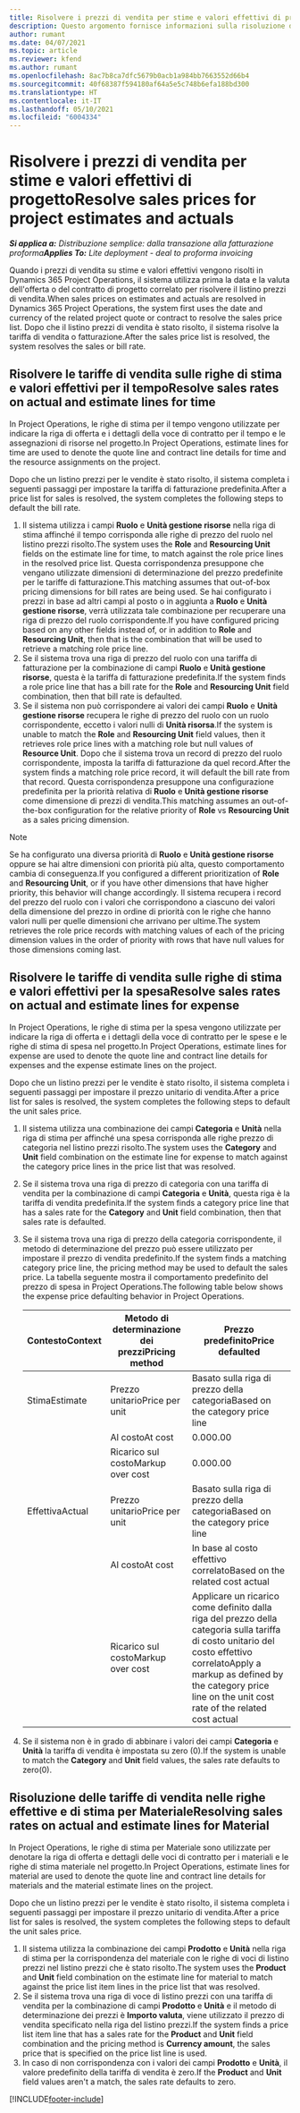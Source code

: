 ```yaml
---
title: Risolvere i prezzi di vendita per stime e valori effettivi di progetto
description: Questo argomento fornisce informazioni sulla risoluzione dei prezzi di vendita nei valori effettivi e nelle stime di progetto.
author: rumant
ms.date: 04/07/2021
ms.topic: article
ms.reviewer: kfend
ms.author: rumant
ms.openlocfilehash: 8ac7b8ca7dfc5679b0acb1a984bb7663552d66b4
ms.sourcegitcommit: 40f68387f594180af64a5e5c748b6efa188bd300
ms.translationtype: HT
ms.contentlocale: it-IT
ms.lasthandoff: 05/10/2021
ms.locfileid: "6004334"
---
```

# <a name="resolve-sales-prices-for-project-estimates-and-actuals"></a><span data-ttu-id="46ae4-103">Risolvere i prezzi di vendita per stime e valori effettivi di progetto</span><span class="sxs-lookup"><span data-stu-id="46ae4-103">Resolve sales prices for project estimates and actuals</span></span>

<span data-ttu-id="46ae4-104">_**Si applica a:** Distribuzione semplice: dalla transazione alla fatturazione proforma_</span><span class="sxs-lookup"><span data-stu-id="46ae4-104">_**Applies To:** Lite deployment - deal to proforma invoicing_</span></span>

<span data-ttu-id="46ae4-105">Quando i prezzi di vendita su stime e valori effettivi vengono risolti in Dynamics 365 Project Operations, il sistema utilizza prima la data e la valuta dell'offerta o del contratto di progetto correlato per risolvere il listino prezzi di vendita.</span><span class="sxs-lookup"><span data-stu-id="46ae4-105">When sales prices on estimates and actuals are resolved in Dynamics 365 Project Operations, the system first uses the date and currency of the related project quote or contract to resolve the sales price list.</span></span> <span data-ttu-id="46ae4-106">Dopo che il listino prezzi di vendita è stato risolto, il sistema risolve la tariffa di vendita o fatturazione.</span><span class="sxs-lookup"><span data-stu-id="46ae4-106">After the sales price list is resolved, the system resolves the sales or bill rate.</span></span>

## <a name="resolve-sales-rates-on-actual-and-estimate-lines-for-time"></a><span data-ttu-id="46ae4-107">Risolvere le tariffe di vendita sulle righe di stima e valori effettivi per il tempo</span><span class="sxs-lookup"><span data-stu-id="46ae4-107">Resolve sales rates on actual and estimate lines for time</span></span>

<span data-ttu-id="46ae4-108">In Project Operations, le righe di stima per il tempo vengono utilizzate per indicare la riga di offerta e i dettagli della voce di contratto per il tempo e le assegnazioni di risorse nel progetto.</span><span class="sxs-lookup"><span data-stu-id="46ae4-108">In Project Operations, estimate lines for time are used to denote the quote line and contract line details for time and the resource assignments on the project.</span></span>

<span data-ttu-id="46ae4-109">Dopo che un listino prezzi per le vendite è stato risolto, il sistema completa i seguenti passaggi per impostare la tariffa di fatturazione predefinita.</span><span class="sxs-lookup"><span data-stu-id="46ae4-109">After a price list for sales is resolved, the system completes the following steps to default the bill rate.</span></span>

1. <span data-ttu-id="46ae4-110">Il sistema utilizza i campi **Ruolo** e **Unità gestione risorse** nella riga di stima affinché il tempo corrisponda alle righe di prezzo del ruolo nel listino prezzi risolto.</span><span class="sxs-lookup"><span data-stu-id="46ae4-110">The system uses the **Role** and **Resourcing Unit** fields on the estimate line for time, to match against the role price lines in the resolved price list.</span></span> <span data-ttu-id="46ae4-111">Questa corrispondenza presuppone che vengano utilizzate dimensioni di determinazione del prezzo predefinite per le tariffe di fatturazione.</span><span class="sxs-lookup"><span data-stu-id="46ae4-111">This matching assumes that out-of-box pricing dimensions for bill rates are being used.</span></span> <span data-ttu-id="46ae4-112">Se hai configurato i prezzi in base ad altri campi al posto o in aggiunta a **Ruolo** e **Unità gestione risorse**, verrà utilizzata tale combinazione per recuperare una riga di prezzo del ruolo corrispondente.</span><span class="sxs-lookup"><span data-stu-id="46ae4-112">If you have configured pricing based on any other fields instead of, or in addition to **Role** and **Resourcing Unit**, then that is the combination that will be used to retrieve a matching role price line.</span></span>
2. <span data-ttu-id="46ae4-113">Se il sistema trova una riga di prezzo del ruolo con una tariffa di fatturazione per la combinazione di campi **Ruolo** e **Unità gestione risorse**, questa è la tariffa di fatturazione predefinita.</span><span class="sxs-lookup"><span data-stu-id="46ae4-113">If the system finds a role price line that has a bill rate for the **Role** and **Resourcing Unit** field combination, then that bill rate is defaulted.</span></span>
3. <span data-ttu-id="46ae4-114">Se il sistema non può corrispondere ai valori dei campi **Ruolo** e **Unità gestione risorse** recupera le righe di prezzo del ruolo con un ruolo corrispondente, eccetto i valori nulli di **Unità risorsa**.</span><span class="sxs-lookup"><span data-stu-id="46ae4-114">If the system is unable to match the **Role** and **Resourcing Unit** field values, then it retrieves role price lines with a matching role but null values of **Resource Unit**.</span></span> <span data-ttu-id="46ae4-115">Dopo che il sistema trova un record di prezzo del ruolo corrispondente, imposta la tariffa di fatturazione da quel record.</span><span class="sxs-lookup"><span data-stu-id="46ae4-115">After the system finds a matching role price record, it will default the bill rate from that record.</span></span> <span data-ttu-id="46ae4-116">Questa corrispondenza presuppone una configurazione predefinita per la priorità relativa di **Ruolo** e **Unità gestione risorse** come dimensione di prezzi di vendita.</span><span class="sxs-lookup"><span data-stu-id="46ae4-116">This matching assumes an out-of-the-box configuration for the relative priority of **Role** vs **Resourcing Unit** as a sales pricing dimension.</span></span>

> [!NOTE]
> <span data-ttu-id="46ae4-117">Se ha configurato una diversa priorità di **Ruolo** e **Unità gestione risorse** oppure se hai altre dimensioni con priorità più alta, questo comportamento cambia di conseguenza.</span><span class="sxs-lookup"><span data-stu-id="46ae4-117">If you configured a different prioritization of **Role** and **Resourcing Unit**, or if you have other dimensions that have higher priority, this behavior will change accordingly.</span></span> <span data-ttu-id="46ae4-118">Il sistema recupera i record del prezzo del ruolo con i valori che corrispondono a ciascuno dei valori della dimensione del prezzo in ordine di priorità con le righe che hanno valori nulli per quelle dimensioni che arrivano per ultime.</span><span class="sxs-lookup"><span data-stu-id="46ae4-118">The system retrieves the role price records with matching values of each of the pricing dimension values in the order of priority with rows that have null values for those dimensions coming last.</span></span>

## <a name="resolve-sales-rates-on-actual-and-estimate-lines-for-expense"></a><span data-ttu-id="46ae4-119">Risolvere le tariffe di vendita sulle righe di stima e valori effettivi per la spesa</span><span class="sxs-lookup"><span data-stu-id="46ae4-119">Resolve sales rates on actual and estimate lines for expense</span></span>

<span data-ttu-id="46ae4-120">In Project Operations, le righe di stima per la spesa vengono utilizzate per indicare la riga di offerta e i dettagli della voce di contratto per le spese e le righe di stima di spesa nel progetto.</span><span class="sxs-lookup"><span data-stu-id="46ae4-120">In Project Operations, estimate lines for expense are used to denote the quote line and contract line details for expenses and the expense estimate lines on the project.</span></span>

<span data-ttu-id="46ae4-121">Dopo che un listino prezzi per le vendite è stato risolto, il sistema completa i seguenti passaggi per impostare il prezzo unitario di vendita.</span><span class="sxs-lookup"><span data-stu-id="46ae4-121">After a price list for sales is resolved, the system completes the following steps to default the unit sales price.</span></span>

1. <span data-ttu-id="46ae4-122">Il sistema utilizza una combinazione dei campi **Categoria** e **Unità** nella riga di stima per affinché una spesa corrisponda alle righe prezzo di categoria nel listino prezzi risolto.</span><span class="sxs-lookup"><span data-stu-id="46ae4-122">The system uses the **Category** and **Unit** field combination on the estimate line for expense to match against the category price lines in the price list that was resolved.</span></span>
2. <span data-ttu-id="46ae4-123">Se il sistema trova una riga di prezzo di categoria con una tariffa di vendita per la combinazione di campi **Categoria** e **Unità**, questa riga è la tariffa di vendita predefinita.</span><span class="sxs-lookup"><span data-stu-id="46ae4-123">If the system finds a category price line that has a sales rate for the **Category** and **Unit** field combination, then that sales rate is defaulted.</span></span>
3. <span data-ttu-id="46ae4-124">Se il sistema trova una riga di prezzo della categoria corrispondente, il metodo di determinazione del prezzo può essere utilizzato per impostare il prezzo di vendita predefinito.</span><span class="sxs-lookup"><span data-stu-id="46ae4-124">If the system finds a matching category price line, the pricing method may be used to default the sales price.</span></span> <span data-ttu-id="46ae4-125">La tabella seguente mostra il comportamento predefinito del prezzo di spesa in Project Operations.</span><span class="sxs-lookup"><span data-stu-id="46ae4-125">The following table below shows the expense price defaulting behavior in Project Operations.</span></span>

    | <span data-ttu-id="46ae4-126">Contesto</span><span class="sxs-lookup"><span data-stu-id="46ae4-126">Context</span></span> | <span data-ttu-id="46ae4-127">Metodo di determinazione dei prezzi</span><span class="sxs-lookup"><span data-stu-id="46ae4-127">Pricing method</span></span> | <span data-ttu-id="46ae4-128">Prezzo predefinito</span><span class="sxs-lookup"><span data-stu-id="46ae4-128">Price defaulted</span></span> |
    | --- | --- | --- |
    | <span data-ttu-id="46ae4-129">Stima</span><span class="sxs-lookup"><span data-stu-id="46ae4-129">Estimate</span></span> | <span data-ttu-id="46ae4-130">Prezzo unitario</span><span class="sxs-lookup"><span data-stu-id="46ae4-130">Price per unit</span></span> | <span data-ttu-id="46ae4-131">Basato sulla riga di prezzo della categoria</span><span class="sxs-lookup"><span data-stu-id="46ae4-131">Based on the category price line</span></span> |
    | &nbsp; | <span data-ttu-id="46ae4-132">Al costo</span><span class="sxs-lookup"><span data-stu-id="46ae4-132">At cost</span></span> | <span data-ttu-id="46ae4-133">0.00</span><span class="sxs-lookup"><span data-stu-id="46ae4-133">0.00</span></span> |
    | &nbsp; | <span data-ttu-id="46ae4-134">Ricarico sul costo</span><span class="sxs-lookup"><span data-stu-id="46ae4-134">Markup over cost</span></span> | <span data-ttu-id="46ae4-135">0.00</span><span class="sxs-lookup"><span data-stu-id="46ae4-135">0.00</span></span> |
    | <span data-ttu-id="46ae4-136">Effettiva</span><span class="sxs-lookup"><span data-stu-id="46ae4-136">Actual</span></span> | <span data-ttu-id="46ae4-137">Prezzo unitario</span><span class="sxs-lookup"><span data-stu-id="46ae4-137">Price per unit</span></span> | <span data-ttu-id="46ae4-138">Basato sulla riga di prezzo della categoria</span><span class="sxs-lookup"><span data-stu-id="46ae4-138">Based on the category price line</span></span> |
    | &nbsp; | <span data-ttu-id="46ae4-139">Al costo</span><span class="sxs-lookup"><span data-stu-id="46ae4-139">At cost</span></span> | <span data-ttu-id="46ae4-140">In base al costo effettivo correlato</span><span class="sxs-lookup"><span data-stu-id="46ae4-140">Based on the related cost actual</span></span> |
    | &nbsp; | <span data-ttu-id="46ae4-141">Ricarico sul costo</span><span class="sxs-lookup"><span data-stu-id="46ae4-141">Markup over cost</span></span> | <span data-ttu-id="46ae4-142">Applicare un ricarico come definito dalla riga del prezzo della categoria sulla tariffa di costo unitario del costo effettivo correlato</span><span class="sxs-lookup"><span data-stu-id="46ae4-142">Apply a markup as defined by the category price line on the unit cost rate of the related cost actual</span></span> |

4. <span data-ttu-id="46ae4-143">Se il sistema non è in grado di abbinare i valori dei campi **Categoria** e **Unità** la tariffa di vendita è impostata su zero (0).</span><span class="sxs-lookup"><span data-stu-id="46ae4-143">If the system is unable to match the **Category** and **Unit** field values, the sales rate defaults to zero(0).</span></span>

## <a name="resolving-sales-rates-on-actual-and-estimate-lines-for-material"></a><span data-ttu-id="46ae4-144">Risoluzione delle tariffe di vendita nelle righe effettive e di stima per Materiale</span><span class="sxs-lookup"><span data-stu-id="46ae4-144">Resolving sales rates on actual and estimate lines for Material</span></span>

<span data-ttu-id="46ae4-145">In Project Operations, le righe di stima per Materiale sono utilizzate per denotare la riga di offerta e dettagli delle voci di contratto per i materiali e le righe di stima materiale nel progetto.</span><span class="sxs-lookup"><span data-stu-id="46ae4-145">In Project Operations, estimate lines for material are used to denote the quote line and contract line details for materials and the material estimate lines on the project.</span></span>

<span data-ttu-id="46ae4-146">Dopo che un listino prezzi per le vendite è stato risolto, il sistema completa i seguenti passaggi per impostare il prezzo unitario di vendita.</span><span class="sxs-lookup"><span data-stu-id="46ae4-146">After a price list for sales is resolved, the system completes the following steps to default the unit sales price.</span></span>

1. <span data-ttu-id="46ae4-147">Il sistema utilizza la combinazione dei campi **Prodotto** e **Unità** nella riga di stima per la corrispondenza del materiale con le righe di voci di listino prezzi nel listino prezzi che è stato risolto.</span><span class="sxs-lookup"><span data-stu-id="46ae4-147">The system uses the **Product** and **Unit** field combination on the estimate line for material to match against the price list item lines in the price list that was resolved.</span></span>
2. <span data-ttu-id="46ae4-148">Se il sistema trova una riga di voce di listino prezzi con una tariffa di vendita per la combinazione di campi **Prodotto** e **Unità** e il metodo di determinazione dei prezzi è **Importo valuta**, viene utilizzato il prezzo di vendita specificato nella riga del listino prezzi.</span><span class="sxs-lookup"><span data-stu-id="46ae4-148">If the system finds a price list item line that has a sales rate for the **Product** and **Unit** field combination and the pricing method is **Currency amount**, the sales price that is specified on the price list line is used.</span></span>
3. <span data-ttu-id="46ae4-149">In caso di non corrispondenza con i valori dei campi **Prodotto** e **Unità**, il valore predefinito della tariffa di vendita è zero.</span><span class="sxs-lookup"><span data-stu-id="46ae4-149">If the **Product** and **Unit** field values aren't a match, the sales rate defaults to zero.</span></span>

[!INCLUDE[footer-include](../../includes/footer-banner.md)]
